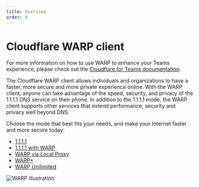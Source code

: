 ```yaml
---
title: Overview
order: 0
---
```


# Cloudflare WARP client

<Aside>

For more information on how to use WARP to enhance your Teams experience, please check out the <a href="https://developers.cloudflare.com/cloudflare-one/connections/connect-devices/warp">Cloudflare for Teams documentation</a>.

</Aside>

The Cloudflare WARP client allows individuals and organizations to have a faster, more secure and more private experience online. With the WARP client, anyone can take advantage of the speed, security, and privacy of the 1.1.1.1 DNS service on their phone. In addition to the 1.1.1.1 mode, the WARP client supports other services that extend performance, security and privacy well beyond DNS.

Choose the mode that best fits your needs, and make your Internet faster and more secure today:

* [1.1.1.1](/overview#1.1.1.1)
* [1.1.1.1 with WARP](/overview#1.1.1.1-with-warp)
* [WARP via Local Proxy](/overview#warp-via-local-proxy)
* [WARP+](/overview#warp+)
* [WARP Unilimited](/overview#warp-unlimited)


![WARP illustration](/static/1.1.1.1.png)